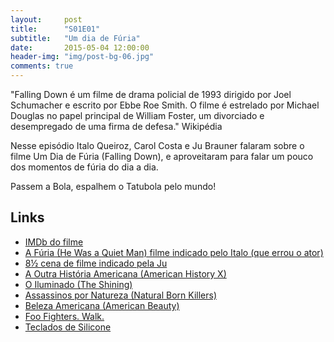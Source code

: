 ```yaml
---
layout:     post
title:      "S01E01"
subtitle:   "Um dia de Fúria"
date:       2015-05-04 12:00:00
header-img: "img/post-bg-06.jpg"
comments: true
---
```


<p>"Falling Down é um filme de drama policial de 1993 dirigido por Joel Schumacher e escrito por Ebbe Roe Smith. O filme é estrelado por Michael Douglas no papel principal de William Foster, um divorciado e desempregado de uma firma de defesa." Wikipédia</p>

<p>Nesse episódio Italo Queiroz, Carol Costa e Ju Brauner falaram sobre o filme Um Dia de Fúria (Falling Down), e aproveitaram para falar um pouco dos momentos de fúria do dia a dia.</p>

<p>Passem a Bola, espalhem o Tatubola pelo mundo!</p>

<h2 class="section-heading">Links</h2>

<p>
	<ul>
		<li><a href="http://www.imdb.com/title/tt0106856/" target="_blank">IMDb do filme</a></li>
		<li><a href="http://www.imdb.com/title/tt0760311/?ref_=nv_sr_1">A Fúria (He Was a Quiet Man) filme indicado pelo Italo (que errou o ator)</a></li>
		<li><a href="https://www.youtube.com/watch?v=6TsElhgMeXE&feature=youtu.be">8½ cena de filme indicado pela Ju</a></li>
		<li><a href="http://www.imdb.com/title/tt0120586/?ref_=fn_al_tt_1">A Outra História Americana (American History X)</a></li>
		<li><a href="http://www.imdb.com/title/tt0081505/?ref_=fn_al_tt_1">O Iluminado (The Shining)</a></li>
		<li><a href="http://www.imdb.com/title/tt0110632/?ref_=fn_al_tt_1">Assassinos por Natureza (Natural Born Killers)</a></li>
		<li><a href="http://www.imdb.com/title/tt0169547/?ref_=fn_al_tt_1">Beleza Americana (American Beauty)</a></li>
		<li><a href="https://www.youtube.com/watch?v=4PkcfQtibmU">Foo Fighters. Walk.</a></li>
		<li><a href="http://informatica.mercadolivre.com.br/teclado-de-silicone">Teclados de Silicone</a></li>
		<!--- <a href=""></a> --->
	</ul>
</p>

</br>